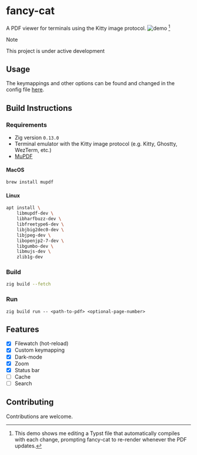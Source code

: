 # fancy-cat
A PDF viewer for terminals using the Kitty image protocol.
![demo](https://github.com/user-attachments/assets/b1edc9d2-3b1f-437d-9b48-c196d22fcbbd) [^1]
[^1]: This demo shows me editing a Typst file that automatically compiles with each change, prompting fancy-cat to re-render whenever the PDF updates.
> [!NOTE]  
> This project is under active development
## Usage
The keymappings and other options can be found and changed in the config file [here](./src/config.zig).
## Build Instructions
### Requirements
- Zig version ``0.13.0``
- Terminal emulator with the Kitty image protocol (e.g. Kitty, Ghostty, WezTerm, etc.)
- [MuPDF](https://mupdf.readthedocs.io/en/latest/quick-start-guide.html)
#### MacOS
``` sh
brew install mupdf
```
#### Linux
``` sh
apt install \
    libmupdf-dev \
    libharfbuzz-dev \
    libfreetype6-dev \
    libjbig2dec0-dev \
    libjpeg-dev \
    libopenjp2-7-dev \
    libgumbo-dev \
    libmujs-dev \
    zlib1g-dev
```
### Build
```sh
zig build --fetch
```
### Run
```
zig build run -- <path-to-pdf> <optional-page-number>
```
## Features
- [x] Filewatch (hot-reload)
- [x] Custom keymapping
- [x] Dark-mode
- [x] Zoom
- [x] Status bar
- [ ] Cache
- [ ] Search
## Contributing
Contributions are welcome.
